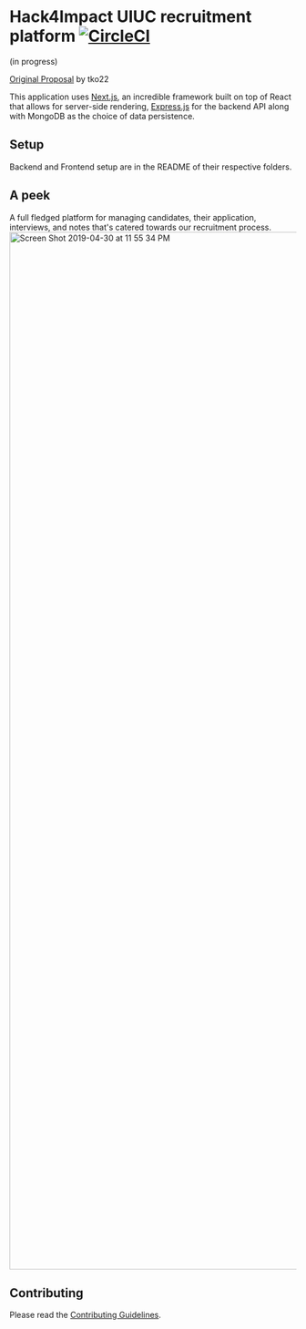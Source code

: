 # Hack4Impact UIUC recruitment platform [![CircleCI](https://circleci.com/gh/hack4impact-uiuc/h4i-recruitment/tree/master.svg?style=svg&circle-token=:circle-token)](https://circleci.com/gh/hack4impact-uiuc/h4i-recruitment/tree/master)
(in progress)

[Original Proposal](./proposal.md) by tko22

This application uses [Next.js](https://github.com/zeit/next.js), an incredible framework built on top of React that allows for server-side rendering, [Express.js](https://expressjs.com/) for the backend API along with MongoDB as the choice of data persistence.

## Setup
Backend and Frontend setup are in the README of their respective folders.


## A peek
A full fledged platform for managing candidates, their application, interviews, and notes that's catered towards our recruitment process.
<img width="1821" alt="Screen Shot 2019-04-30 at 11 55 34 PM" src="https://user-images.githubusercontent.com/27740557/57006158-25882a00-6ba4-11e9-9e4b-6ada50bdf2c9.png">

## Contributing
Please read the [Contributing Guidelines](./contributing.md).
